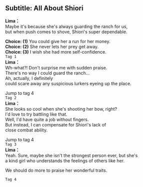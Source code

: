 # 

  
## Subtitle: All About Shiori
  
**Lima：**  
Maybe it's because she's always guarding the ranch for us,  
but when push comes to shove, Shiori's super dependable.  
  
**Choice: (1)**  You could give her a run for her money.  
**Choice: (2)**  She never lets her prey get away.  
**Choice: (3)**  I wish she had more self-confidence.  
`Tag 1`  
**Lima：**  
Wh-what?! Don't surprise me with sudden praise.  
There's no way I could guard the ranch...  
Ah, actually, I definitely  
could scare away any suspicious lurkers eyeing up the place.  
  
Jump to tag 4  
`Tag 2`  
**Lima：**  
She looks so cool when she's shooting her bow, right?  
I'd love to try battling like that.  
Well, I'd have quite a job without fingers.  
But instead, I can compensate for Shiori's lack of  
close combat ability.  
  
Jump to tag 4  
`Tag 3`  
**Lima：**  
Yeah. Sure, maybe she isn't the strongest person ever, but she's  
a kind girl who understands the feelings of others like her.  
  
We should do more to praise her wonderful traits.  
  
`Tag 4`  
